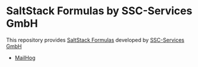 # SaltStack Formulas by SSC-Services GmbH

This repository provides [SaltStack Formulas](https://docs.saltstack.com/en/latest/topics/development/conventions/formulas.html) developed by [SSC-Services GmbH](https://ssc-services.de)

- [MailHog](mailhog/README.md)
